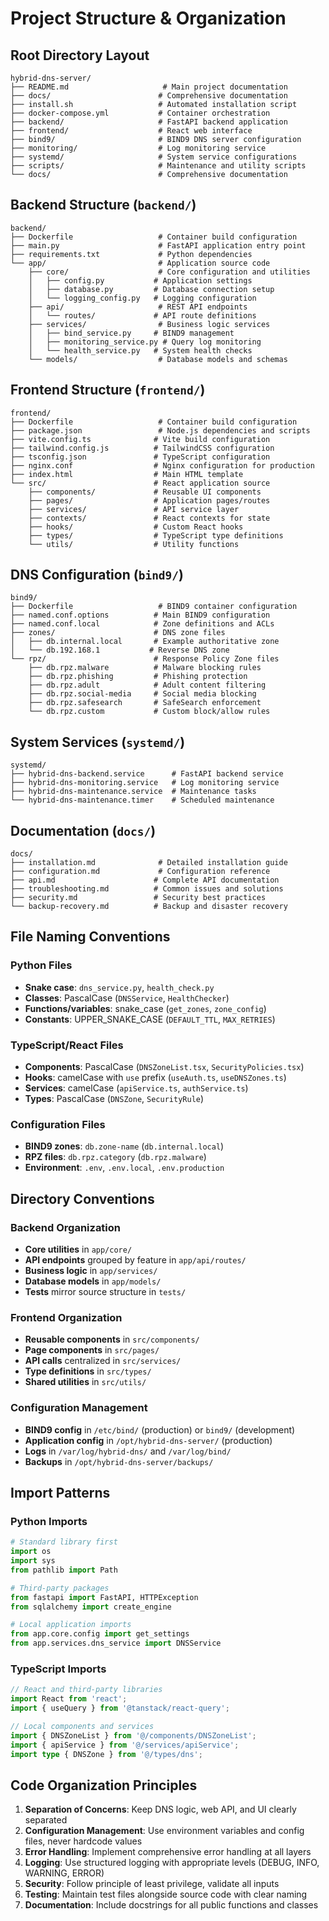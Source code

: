 # Project Structure & Organization

## Root Directory Layout

```
hybrid-dns-server/
├── README.md                     # Main project documentation
├── docs/                        # Comprehensive documentation
├── install.sh                   # Automated installation script
├── docker-compose.yml           # Container orchestration
├── backend/                     # FastAPI backend application
├── frontend/                    # React web interface
├── bind9/                       # BIND9 DNS server configuration
├── monitoring/                  # Log monitoring service
├── systemd/                     # System service configurations
├── scripts/                     # Maintenance and utility scripts
└── docs/                        # Comprehensive documentation
```

## Backend Structure (`backend/`)

```
backend/
├── Dockerfile                   # Container build configuration
├── main.py                      # FastAPI application entry point
├── requirements.txt             # Python dependencies
└── app/                         # Application source code
    ├── core/                    # Core configuration and utilities
    │   ├── config.py           # Application settings
    │   ├── database.py         # Database connection setup
    │   └── logging_config.py   # Logging configuration
    ├── api/                     # REST API endpoints
    │   └── routes/             # API route definitions
    ├── services/                # Business logic services
    │   ├── bind_service.py     # BIND9 management
    │   ├── monitoring_service.py # Query log monitoring
    │   └── health_service.py   # System health checks
    └── models/                  # Database models and schemas
```

## Frontend Structure (`frontend/`)

```
frontend/
├── Dockerfile                   # Container build configuration
├── package.json                 # Node.js dependencies and scripts
├── vite.config.ts              # Vite build configuration
├── tailwind.config.js          # TailwindCSS configuration
├── tsconfig.json               # TypeScript configuration
├── nginx.conf                  # Nginx configuration for production
├── index.html                  # Main HTML template
└── src/                        # React application source
    ├── components/             # Reusable UI components
    ├── pages/                  # Application pages/routes
    ├── services/               # API service layer
    ├── contexts/               # React contexts for state
    ├── hooks/                  # Custom React hooks
    ├── types/                  # TypeScript type definitions
    └── utils/                  # Utility functions
```

## DNS Configuration (`bind9/`)

```
bind9/
├── Dockerfile                   # BIND9 container configuration
├── named.conf.options          # Main BIND9 configuration
├── named.conf.local            # Zone definitions and ACLs
├── zones/                      # DNS zone files
│   ├── db.internal.local       # Example authoritative zone
│   └── db.192.168.1           # Reverse DNS zone
└── rpz/                        # Response Policy Zone files
    ├── db.rpz.malware          # Malware blocking rules
    ├── db.rpz.phishing         # Phishing protection
    ├── db.rpz.adult            # Adult content filtering
    ├── db.rpz.social-media     # Social media blocking
    ├── db.rpz.safesearch       # SafeSearch enforcement
    └── db.rpz.custom           # Custom block/allow rules
```

## System Services (`systemd/`)

```
systemd/
├── hybrid-dns-backend.service      # FastAPI backend service
├── hybrid-dns-monitoring.service   # Log monitoring service
├── hybrid-dns-maintenance.service  # Maintenance tasks
└── hybrid-dns-maintenance.timer    # Scheduled maintenance
```

## Documentation (`docs/`)

```
docs/
├── installation.md              # Detailed installation guide
├── configuration.md             # Configuration reference
├── api.md                      # Complete API documentation
├── troubleshooting.md          # Common issues and solutions
├── security.md                 # Security best practices
└── backup-recovery.md          # Backup and disaster recovery
```

## File Naming Conventions

### Python Files
- **Snake case**: `dns_service.py`, `health_check.py`
- **Classes**: PascalCase (`DNSService`, `HealthChecker`)
- **Functions/variables**: snake_case (`get_zones`, `zone_config`)
- **Constants**: UPPER_SNAKE_CASE (`DEFAULT_TTL`, `MAX_RETRIES`)

### TypeScript/React Files
- **Components**: PascalCase (`DNSZoneList.tsx`, `SecurityPolicies.tsx`)
- **Hooks**: camelCase with `use` prefix (`useAuth.ts`, `useDNSZones.ts`)
- **Services**: camelCase (`apiService.ts`, `authService.ts`)
- **Types**: PascalCase (`DNSZone`, `SecurityRule`)

### Configuration Files
- **BIND9 zones**: `db.zone-name` (`db.internal.local`)
- **RPZ files**: `db.rpz.category` (`db.rpz.malware`)
- **Environment**: `.env`, `.env.local`, `.env.production`

## Directory Conventions

### Backend Organization
- **Core utilities** in `app/core/`
- **API endpoints** grouped by feature in `app/api/routes/`
- **Business logic** in `app/services/`
- **Database models** in `app/models/`
- **Tests** mirror source structure in `tests/`

### Frontend Organization
- **Reusable components** in `src/components/`
- **Page components** in `src/pages/`
- **API calls** centralized in `src/services/`
- **Type definitions** in `src/types/`
- **Shared utilities** in `src/utils/`

### Configuration Management
- **BIND9 config** in `/etc/bind/` (production) or `bind9/` (development)
- **Application config** in `/opt/hybrid-dns-server/` (production)
- **Logs** in `/var/log/hybrid-dns/` and `/var/log/bind/`
- **Backups** in `/opt/hybrid-dns-server/backups/`

## Import Patterns

### Python Imports
```python
# Standard library first
import os
import sys
from pathlib import Path

# Third-party packages
from fastapi import FastAPI, HTTPException
from sqlalchemy import create_engine

# Local application imports
from app.core.config import get_settings
from app.services.dns_service import DNSService
```

### TypeScript Imports
```typescript
// React and third-party libraries
import React from 'react';
import { useQuery } from '@tanstack/react-query';

// Local components and services
import { DNSZoneList } from '@/components/DNSZoneList';
import { apiService } from '@/services/apiService';
import type { DNSZone } from '@/types/dns';
```

## Code Organization Principles

1. **Separation of Concerns**: Keep DNS logic, web API, and UI clearly separated
2. **Configuration Management**: Use environment variables and config files, never hardcode values
3. **Error Handling**: Implement comprehensive error handling at all layers
4. **Logging**: Use structured logging with appropriate levels (DEBUG, INFO, WARNING, ERROR)
5. **Security**: Follow principle of least privilege, validate all inputs
6. **Testing**: Maintain test files alongside source code with clear naming
7. **Documentation**: Include docstrings for all public functions and classes